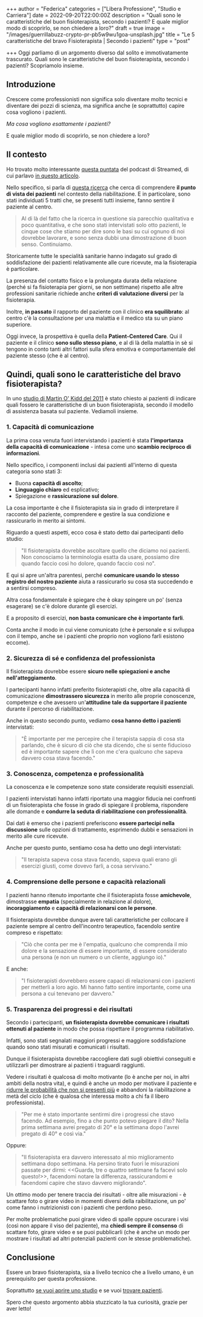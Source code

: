 +++
author = "Federica"
categories = ["Libera Professione", "Studio e Carriera"]
date = 2022-09-20T22:00:00Z
description = "Quali sono le caratteristiche del buon fisioterapista, secondo i pazienti? E quale miglior modo di scoprirlo, se non chiedere a loro?"
draft = true
image = "/images/guerrillabuzz-crypto-pr-pb5w9wu1goa-unsplash.jpg"
title = "Le 5 caratteristiche del bravo Fisioterapista | Secondo i pazienti"
type = "post"

+++
Oggi parliamo di un argomento diverso dal solito e immotivatamente trascurato. Quali sono le caratteristiche del buon fisioterapista, secondo i pazienti? Scopriamolo insieme.

## Introduzione

Crescere come professionisti non significa solo diventare molto tecnici e diventare dei pozzi di scienza, ma significa anche (e soprattutto) capire cosa vogliono i pazienti.

_Ma cosa vogliono esattamente i pazienti?_

E quale miglior modo di scoprirlo, se non chiedere a loro?

## Il contesto

Ho trovato molto interessante [questa puntata]() del podcast di Streamed, di cui parlavo [in questo articolo](https://fisioterapisti.org/come-ti-informi-dopo-la-laurea/ "Come ti informi dopo la laurea?").

Nello specifico, si parla di [questa ricerca](https://pubmed.ncbi.nlm.nih.gov/21497250/ "Patients' perspectives of patient-centredness as important in musculoskeletal physiotherapy interactions: a qualitative study") che cerca di comprendere **il punto di vista dei pazienti** nel contesto della riabilitazione. E in particolare, sono stati individuati 5 tratti che, se presenti tutti insieme, fanno sentire il paziente al centro.

> Al di là del fatto che la ricerca in questione sia parecchio qualitativa e poco quantitativa, e che sono stati intervistati solo otto pazienti, le cinque cose che stiamo per dire sono le basi su cui ognuno di noi dovrebbe lavorare, e sono senza dubbi una dimostrazione di buon senso. Continuiamo.

Storicamente tutte le specialità sanitarie hanno indagato sul grado di soddisfazione dei pazienti relativamente alle cure ricevute, ma la fisioterapia è particolare.

La presenza del contatto fisico e la prolungata durata della relazione (perché si fa fisioterapia per giorni, se non settimane) rispetto alle altre professioni sanitarie richiede anche **criteri di valutazione diversi** per la fisioterapia.

Inoltre, **in passato** il rapporto del paziente con il clinico **era squilibrato**: al centro c'è la consultazione per una malattia e il medico sta su un piano superiore.

Oggi invece, la prospettiva è quella della **Patient-Centered Care**. Qui il paziente e il clinico **sono sullo stesso piano**, e al di là della malattia in sè si tengono in conto tanti altri fattori sulla sfera emotiva e comportamentale del paziente stesso (che è al centro).

## Quindi, quali sono le caratteristiche del bravo fisioterapista?

In uno [studio di Martin O' Kidd del 2011](https://pubmed.ncbi.nlm.nih.gov/21497250/ "Patients' perspectives of patient-centredness as important in musculoskeletal physiotherapy interactions: a qualitative study ") è stato chiesto ai pazienti di indicare quali fossero le caratteristiche di un buon fisioterapista, secondo il modello di assistenza basata sul paziente. Vediamoli insieme.

### 1. Capacità di comunicazione

La prima cosa venuta fuori intervistando i pazienti è stata **l'importanza della capacità di comunicazione** - intesa come uno **scambio reciproco di informazioni**. 

Nello specifico, i componenti inclusi dai pazienti all'interno di questa categoria sono stati 3: 

* Buona **capacità di ascolto**;
* **Linguaggio chiaro** ed esplicativo;
* Spiegazione e **rassicurazione sul dolore**. 

La cosa importante è che il fisioterapista sia in grado di interpretare il racconto del paziente, comprendere e gestire la sua condizione e rassicurarlo in merito ai sintomi.

Riguardo a questi aspetti, ecco cosa è stato detto dai partecipanti dello studio: 

> "Il fisioterapista dovrebbe ascoltare quello che diciamo noi pazienti. Non conosciamo la terminologia esatta da usare, possiamo dire quando faccio così ho dolore, quando faccio così no".

E qui si apre un'altra parentesi, perché **comunicare usando lo stesso registro del nostro paziente** aiuta a rassicurarlo su cosa sta succedendo e a sentirsi compreso. 

Altra cosa fondamentale è spiegare che è okay spingere un po' (senza esagerare) se c'è dolore durante gli esercizi.

E a proposito di esercizi, **non basta comunicare che è importante farli**. 

Conta anche il modo in cui viene comunicato (che è personale e si sviluppa con il tempo, anche se i pazienti che proprio non vogliono farli esistono eccome).

### 2. Sicurezza di sé e confidenza del professionista

Il fisioterapista dovrebbe essere **sicuro nelle spiegazioni e anche nell'atteggiamento**.

I partecipanti hanno infatti preferito fisioterapisti che, oltre alla capacità di comunicazione **dimostrassero sicurezza** in merito alle proprie conoscenze, competenze e che avessero un'**attitudine tale da supportare il paziente** durante il percorso di riabilitazione.

Anche in questo secondo punto, vediamo **cosa hanno detto i pazienti** intervistati:

> "È importante per me percepire che il terapista sappia di cosa sta parlando, che è sicuro di ciò che sta dicendo, che si sente fiducioso ed è importante sapere che lì con me c'era qualcuno che sapeva davvero cosa stava facendo."

### 3. Conoscenza, competenza e professionalità

La conoscenza e le competenze sono state considerate requisiti essenziali. 

I pazienti intervistati hanno infatti riportato una maggior fiducia nei confronti di un fisioterapista che fosse in grado di spiegare il problema, rispondere alle domande e **condurre la seduta di riabilitazione con professionalità**.

Dai dati è emerso che i pazienti preferiscono **essere partecipi nella discussione** sulle opzioni di trattamento, esprimendo dubbi e sensazioni in merito alle cure ricevute. 

Anche per questo punto, sentiamo cosa ha detto uno degli intervistati: 

> "Il terapista sapeva cosa stava facendo, sapeva quali erano gli esercizi giusti, come dovevo farli, a cosa servivano."

### 4. Comprensione delle persone e capacità relazionali

I pazienti hanno ritenuto importante che il fisioterapista fosse **amichevole**, dimostrasse **empatia** (specialmente in relazione al dolore), **incoraggiamento** e **capacità di relazionarsi con le persone**. 

Il fisioterapista dovrebbe dunque avere tali caratteristiche per collocare il paziente sempre al centro dell'incontro terapeutico, facendolo sentire compreso e rispettato:

> "Ciò che conta per me è l'empatia, qualcuno che comprenda il mio dolore e la sensazione di essere importante, di essere considerato una persona (e non un numero o un cliente, aggiungo io)."

E anche:

> "I fisioterapisti dovrebbero essere capaci di relazionarsi con i pazienti per metterli a loro agio. Mi hanno fatto sentire importante, come una persona a cui tenevano per davvero."

### 5. Trasparenza dei progressi e dei risultati

Secondo i partecipanti, **un fisioterapista dovrebbe comunicare i risultati ottenuti al paziente** in modo che possa rispettare il programma riabilitativo. 

Infatti, sono stati segnalati maggiori progressi e maggiore soddisfazione quando sono stati misurati e comunicati i risultati. 

Dunque il fisioterapista dovrebbe raccogliere dati sugli obiettivi conseguiti e utilizzarli per dimostrare ai pazienti i traguardi raggiunti. 

Vedere i risultati è qualcosa di molto motivante (lo è anche per noi, in altri ambiti della nostra vita), e quindi è anche un modo per motivare il paziente e [ridurre le probabilità che non si presenti più](https://fisioterapisti.org/il-piu-grande-problema-di-chi-inizia-come-non-perdere-i-pazienti-a-meta-del-piano-terapeutico/ "Il più grande problema di chi inizia | Come non perdere i pazienti a metà del piano terapeutico") e abbandoni la riabilitazione a metà del ciclo (che è qualosa che interessa molto a chi fa il libero professionista).

> "Per me è stato importante sentirmi dire i progressi che stavo facendo. Ad esempio, fino a che punto potevo piegare il dito? Nella prima settimana avrei pregato di 20° e la settimana dopo l'avrei pregato di 40° e così via." 

Oppure:

> "Il fisioterapista era davvero interessato al mio miglioramento settimana dopo settimana. Ha persino tirato fuori le misurazioni passate per dirmi: <<Guarda, tre o quattro settimane fa facevi solo questo!>>, facendomi notare la differenza, rassicurandomi e facendomi capire che stavo davvero migliorando".

Un ottimo modo per tenere traccia dei risultati - oltre alle misurazioni - è scattare foto o girare video in momenti diversi della raibilitazione, un po' come fanno i nutrizionisti con i pazienti che perdono peso. 

Per molte problematiche puoi girare video di spalle oppure oscurare i visi (così non appare il viso del paziente), ma **chiedi sempre il consenso** di scattare foto, girare video e se puoi pubblicarli (che è anche un modo per mostrare i risultati ad altri potenziali pazienti con le stesse problematiche).

## Conclusione

Essere un bravo fisioterapista, sia a livello tecnico che a livello umano, è un prerequisito per questa professione.

Soprattutto [se vuoi aprire uno studio](https://fisioterapisti.org/veloce-guida-su-come-aprire-uno-studio-di-fisioterapia-nel-2022/ "Veloce guida su come aprire uno studio di fisioterapia nel 2022") e se vuoi [trovare pazienti](https://fisioterapisti.org/da-dove-provengono-i-miei-pazienti-internet/ "Come trovare pazienti | Panoramica Internet").

Spero che questo argomento abbia stuzzicato la tua curiosità, grazie per aver letto! 
